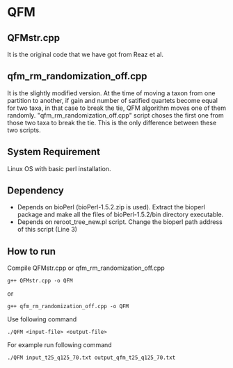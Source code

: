 
# QFM 

## QFMstr.cpp
It is the original code that we have got from Reaz et al.
## qfm_rm_randomization_off.cpp
It is the slightly modified version. 
At the time of moving a taxon from one partition to another, if gain and number of satified quartets become equal for two taxa, in that case to break the tie, QFM algorithm moves one of them randomly.
"qfm_rm_randomization_off.cpp" script choses the first one from those two taxa to break the tie.
This is the only difference between these two scripts.
## System Requirement
Linux OS with basic perl installation.
## Dependency
- Depends on bioPerl (bioPerl-1.5.2.zip is used). Extract the bioperl package and make all the files of bioPerl-1.5.2/bin directory executable.
- Depends on reroot_tree_new.pl script. Change the bioperl path address of this script (Line 3)

## How to run
Compile QFMstr.cpp or qfm_rm_randomization_off.cpp
```
g++ QFMstr.cpp -o QFM
```
or
```
g++ qfm_rm_randomization_off.cpp -o QFM
```
Use following command
```
./QFM <input-file> <output-file>
```
For example run following command
```
./QFM input_t25_q125_70.txt output_qfm_t25_q125_70.txt
```


